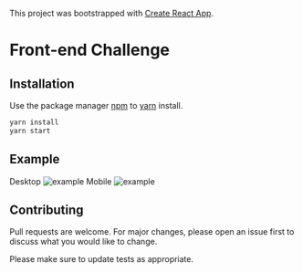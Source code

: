 This project was bootstrapped with [Create React App](https://github.com/facebook/create-react-app).

# Front-end Challenge


## Installation

Use the package manager [npm](https://www.npmjs.com/) to [yarn](https://yarnpkg.com/) install.

```bash
yarn install
yarn start
```

## Example
Desktop
![example](https://imgur.com/ZD33XqM)
Mobile
![example](https://imgur.com/9gzFq5O)


## Contributing
Pull requests are welcome. For major changes, please open an issue first to discuss what you would like to change.

Please make sure to update tests as appropriate.
